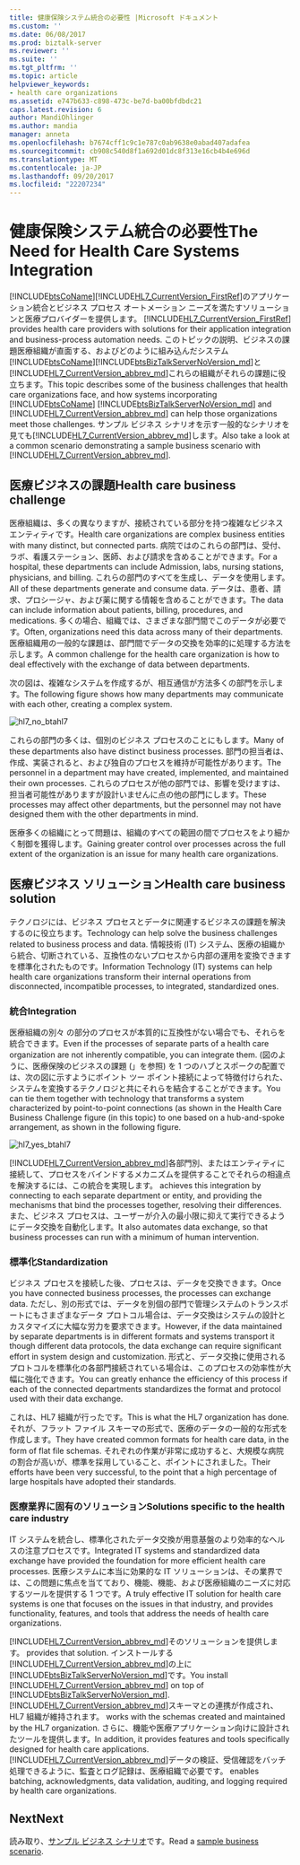 ```yaml
---
title: 健康保険システム統合の必要性 |Microsoft ドキュメント
ms.custom: ''
ms.date: 06/08/2017
ms.prod: biztalk-server
ms.reviewer: ''
ms.suite: ''
ms.tgt_pltfrm: ''
ms.topic: article
helpviewer_keywords:
- health care organizations
ms.assetid: e747b633-c898-473c-be7d-ba00bfdbdc21
caps.latest.revision: 6
author: MandiOhlinger
ms.author: mandia
manager: anneta
ms.openlocfilehash: b7674cff1c9c1e787c0ab9638e0abad407adafea
ms.sourcegitcommit: cb908c540d8f1a692d01dc8f313e16cb4b4e696d
ms.translationtype: MT
ms.contentlocale: ja-JP
ms.lasthandoff: 09/20/2017
ms.locfileid: "22207234"
---
```

# <a name="the-need-for-health-care-systems-integration"></a><span data-ttu-id="937aa-102">健康保険システム統合の必要性</span><span class="sxs-lookup"><span data-stu-id="937aa-102">The Need for Health Care Systems Integration</span></span>
[!INCLUDE[btsCoName](../../includes/btsconame-md.md)]<span data-ttu-id="937aa-103">[!INCLUDE[HL7_CurrentVersion_FirstRef](../../includes/hl7-currentversion-firstref-md.md)]のアプリケーション統合とビジネス プロセス オートメーション ニーズを満たすソリューションと医療プロバイダーを提供します。</span><span class="sxs-lookup"><span data-stu-id="937aa-103"> [!INCLUDE[HL7_CurrentVersion_FirstRef](../../includes/hl7-currentversion-firstref-md.md)] provides health care providers with solutions for their application integration and business-process automation needs.</span></span> <span data-ttu-id="937aa-104">このトピックの説明、ビジネスの課題医療組織が直面する、およびどのように組み込んだシステム[!INCLUDE[btsCoName](../../includes/btsconame-md.md)][!INCLUDE[btsBizTalkServerNoVersion_md](../../includes/btsbiztalkservernoversion-md.md)]と[!INCLUDE[HL7_CurrentVersion_abbrev_md](../../includes/hl7-currentversion-abbrev-md.md)]これらの組織がそれらの課題に役立ちます。</span><span class="sxs-lookup"><span data-stu-id="937aa-104">This topic describes some of the business challenges that health care organizations face, and how systems incorporating [!INCLUDE[btsCoName](../../includes/btsconame-md.md)] [!INCLUDE[btsBizTalkServerNoVersion_md](../../includes/btsbiztalkservernoversion-md.md)] and [!INCLUDE[HL7_CurrentVersion_abbrev_md](../../includes/hl7-currentversion-abbrev-md.md)] can help those organizations meet those challenges.</span></span> <span data-ttu-id="937aa-105">サンプル ビジネス シナリオを示す一般的なシナリオを見ても[!INCLUDE[HL7_CurrentVersion_abbrev_md](../../includes/hl7-currentversion-abbrev-md.md)]します。</span><span class="sxs-lookup"><span data-stu-id="937aa-105">Also take a look at a common scenario demonstrating a sample business scenario with [!INCLUDE[HL7_CurrentVersion_abbrev_md](../../includes/hl7-currentversion-abbrev-md.md)].</span></span>  
  
## <a name="health-care-business-challenge"></a><span data-ttu-id="937aa-106">医療ビジネスの課題</span><span class="sxs-lookup"><span data-stu-id="937aa-106">Health care business challenge</span></span>

<span data-ttu-id="937aa-107">医療組織は、多くの異なりますが、接続されている部分を持つ複雑なビジネス エンティティです。</span><span class="sxs-lookup"><span data-stu-id="937aa-107">Health care organizations are complex business entities with many distinct, but connected parts.</span></span> <span data-ttu-id="937aa-108">病院ではのこれらの部門は、受付、ラボ、看護ステーション、医師、および請求を含めることができます。</span><span class="sxs-lookup"><span data-stu-id="937aa-108">For a hospital, these departments can include Admission, labs, nursing stations, physicians, and billing.</span></span> <span data-ttu-id="937aa-109">これらの部門のすべてを生成し、データを使用します。</span><span class="sxs-lookup"><span data-stu-id="937aa-109">All of these departments generate and consume data.</span></span> <span data-ttu-id="937aa-110">データは、患者、請求、プロシージャ、および薬に関する情報を含めることができます。</span><span class="sxs-lookup"><span data-stu-id="937aa-110">The data can include information about patients, billing, procedures, and medications.</span></span> <span data-ttu-id="937aa-111">多くの場合、組織では、さまざまな部門間でこのデータが必要です。</span><span class="sxs-lookup"><span data-stu-id="937aa-111">Often, organizations need this data across many of their departments.</span></span> <span data-ttu-id="937aa-112">医療組織用の一般的な課題は、部門間でデータの交換を効率的に処理する方法を示します。</span><span class="sxs-lookup"><span data-stu-id="937aa-112">A common challenge for the health care organization is how to deal effectively with the exchange of data between departments.</span></span>  
  
 <span data-ttu-id="937aa-113">次の図は、複雑なシステムを作成するが、相互通信が方法多くの部門を示します。</span><span class="sxs-lookup"><span data-stu-id="937aa-113">The following figure shows how many departments may communicate with each other, creating a complex system.</span></span>  
  
 ![](../../adapters-and-accelerators/accelerator-hl7/media/hl7-no-btahl7.gif "hl7_no_btahl7")  
  
 <span data-ttu-id="937aa-114">これらの部門の多くは、個別のビジネス プロセスのことにもします。</span><span class="sxs-lookup"><span data-stu-id="937aa-114">Many of these departments also have distinct business processes.</span></span> <span data-ttu-id="937aa-115">部門の担当者は、作成、実装されると、および独自のプロセスを維持が可能性があります。</span><span class="sxs-lookup"><span data-stu-id="937aa-115">The personnel in a department may have created, implemented, and maintained their own processes.</span></span> <span data-ttu-id="937aa-116">これらのプロセスが他の部門では、影響を受けますは、担当者可能性がありますが設計いませんに点の他の部門にします。</span><span class="sxs-lookup"><span data-stu-id="937aa-116">These processes may affect other departments, but the personnel may not have designed them with the other departments in mind.</span></span>  
  
 <span data-ttu-id="937aa-117">医療多くの組織にとって問題は、組織のすべての範囲の間でプロセスをより細かく制御を獲得します。</span><span class="sxs-lookup"><span data-stu-id="937aa-117">Gaining greater control over processes across the full extent of the organization is an issue for many health care organizations.</span></span>  
  
## <a name="health-care-business-solution"></a><span data-ttu-id="937aa-118">医療ビジネス ソリューション</span><span class="sxs-lookup"><span data-stu-id="937aa-118">Health care business solution</span></span>

<span data-ttu-id="937aa-119">テクノロジには、ビジネス プロセスとデータに関連するビジネスの課題を解決するのに役立ちます。</span><span class="sxs-lookup"><span data-stu-id="937aa-119">Technology can help solve the business challenges related to business process and data.</span></span> <span data-ttu-id="937aa-120">情報技術 (IT) システム、医療の組織から統合、切断されている、互換性のないプロセスから内部の運用を変換できますを標準化されたものです。</span><span class="sxs-lookup"><span data-stu-id="937aa-120">Information Technology (IT) systems can help health care organizations transform their internal operations from disconnected, incompatible processes, to integrated, standardized ones.</span></span>  
  
### <a name="integration"></a><span data-ttu-id="937aa-121">統合</span><span class="sxs-lookup"><span data-stu-id="937aa-121">Integration</span></span>  
 <span data-ttu-id="937aa-122">医療組織の別々 の部分のプロセスが本質的に互換性がない場合でも、それらを統合できます。</span><span class="sxs-lookup"><span data-stu-id="937aa-122">Even if the processes of separate parts of a health care organization are not inherently compatible, you can integrate them.</span></span> <span data-ttu-id="937aa-123">(図のように、医療保険のビジネスの課題 (」を参照) を 1 つのハブとスポークの配置では、次の図に示すようにポイント ツー ポイント接続によって特徴付けられた、システムを変換するテクノロジと共にそれらを結合することができます。</span><span class="sxs-lookup"><span data-stu-id="937aa-123">You can tie them together with technology that transforms a system characterized by point-to-point connections (as shown in the Health Care Business Challenge figure (in this topic) to one based on a hub-and-spoke arrangement, as shown in the following figure.</span></span>  
  
 ![](../../adapters-and-accelerators/accelerator-hl7/media/hl7-yes-btahl7.gif "hl7_yes_btahl7")  
  
[!INCLUDE[HL7_CurrentVersion_abbrev_md](../../includes/hl7-currentversion-abbrev-md.md)]<span data-ttu-id="937aa-124">各部門別、またはエンティティに接続して、プロセスをバインドするメカニズムを提供することでそれらの相違点を解決するには、この統合を実現します。</span><span class="sxs-lookup"><span data-stu-id="937aa-124"> achieves this integration by connecting to each separate department or entity, and providing the mechanisms that bind the processes together, resolving their differences.</span></span> <span data-ttu-id="937aa-125">また、ビジネス プロセスは、ユーザーが介入の最小限に抑えて実行できるようにデータ交換を自動化します。</span><span class="sxs-lookup"><span data-stu-id="937aa-125">It also automates data exchange, so that business processes can run with a minimum of human intervention.</span></span>  
  
### <a name="standardization"></a><span data-ttu-id="937aa-126">標準化</span><span class="sxs-lookup"><span data-stu-id="937aa-126">Standardization</span></span>  
 <span data-ttu-id="937aa-127">ビジネス プロセスを接続した後、プロセスは、データを交換できます。</span><span class="sxs-lookup"><span data-stu-id="937aa-127">Once you have connected business processes, the processes can exchange data.</span></span> <span data-ttu-id="937aa-128">ただし、別の形式では、データを別個の部門で管理システムのトランスポートにもさまざまなデータ プロトコル場合は、データ交換はシステムの設計とカスタマイズに大幅な労力を要求できます。</span><span class="sxs-lookup"><span data-stu-id="937aa-128">However, if the data maintained by separate departments is in different formats and systems transport it though different data protocols, the data exchange can require significant effort in system design and customization.</span></span> <span data-ttu-id="937aa-129">形式と、データ交換に使用されるプロトコルを標準化の各部門接続されている場合は、このプロセスの効率性が大幅に強化できます。</span><span class="sxs-lookup"><span data-stu-id="937aa-129">You can greatly enhance the efficiency of this process if each of the connected departments standardizes the format and protocol used with their data exchange.</span></span>  
  
 <span data-ttu-id="937aa-130">これは、HL7 組織が行ったです。</span><span class="sxs-lookup"><span data-stu-id="937aa-130">This is what the HL7 organization has done.</span></span> <span data-ttu-id="937aa-131">それが、フラット ファイル スキーマの形式で、医療のデータの一般的な形式を作成します。</span><span class="sxs-lookup"><span data-stu-id="937aa-131">They have created common formats for health care data, in the form of flat file schemas.</span></span> <span data-ttu-id="937aa-132">それぞれの作業が非常に成功すると、大規模な病院の割合が高いが、標準を採用していること、ポイントにされました。</span><span class="sxs-lookup"><span data-stu-id="937aa-132">Their efforts have been very successful, to the point that a high percentage of large hospitals have adopted their standards.</span></span>  
  
### <a name="solutions-specific-to-the-health-care-industry"></a><span data-ttu-id="937aa-133">医療業界に固有のソリューション</span><span class="sxs-lookup"><span data-stu-id="937aa-133">Solutions specific to the health care industry</span></span>  
 <span data-ttu-id="937aa-134">IT システムを統合し、標準化されたデータ交換が用意基盤のより効率的なヘルスの注意プロセスです。</span><span class="sxs-lookup"><span data-stu-id="937aa-134">Integrated IT systems and standardized data exchange have provided the foundation for more efficient health care processes.</span></span> <span data-ttu-id="937aa-135">医療システムに本当に効果的な IT ソリューションは、その業界では、この問題に焦点を当てており、機能、機能、および医療組織のニーズに対応するツールを提供する 1 つです。</span><span class="sxs-lookup"><span data-stu-id="937aa-135">A truly effective IT solution for health care systems is one that focuses on the issues in that industry, and provides functionality, features, and tools that address the needs of health care organizations.</span></span>  
  
[!INCLUDE[HL7_CurrentVersion_abbrev_md](../../includes/hl7-currentversion-abbrev-md.md)]<span data-ttu-id="937aa-136">そのソリューションを提供します。</span><span class="sxs-lookup"><span data-stu-id="937aa-136"> provides that solution.</span></span> <span data-ttu-id="937aa-137">インストールする[!INCLUDE[HL7_CurrentVersion_abbrev_md](../../includes/hl7-currentversion-abbrev-md.md)]の上に[!INCLUDE[btsBizTalkServerNoVersion_md](../../includes/btsbiztalkservernoversion-md.md)]です。</span><span class="sxs-lookup"><span data-stu-id="937aa-137">You install [!INCLUDE[HL7_CurrentVersion_abbrev_md](../../includes/hl7-currentversion-abbrev-md.md)] on top of [!INCLUDE[btsBizTalkServerNoVersion_md](../../includes/btsbiztalkservernoversion-md.md)].</span></span> [!INCLUDE[HL7_CurrentVersion_abbrev_md](../../includes/hl7-currentversion-abbrev-md.md)]<span data-ttu-id="937aa-138">スキーマとの連携が作成され、HL7 組織が維持されます。</span><span class="sxs-lookup"><span data-stu-id="937aa-138"> works with the schemas created and maintained by the HL7 organization.</span></span> <span data-ttu-id="937aa-139">さらに、機能や医療アプリケーション向けに設計されたツールを提供します。</span><span class="sxs-lookup"><span data-stu-id="937aa-139">In addition, it provides features and tools specifically designed for health care applications.</span></span> [!INCLUDE[HL7_CurrentVersion_abbrev_md](../../includes/hl7-currentversion-abbrev-md.md)]<span data-ttu-id="937aa-140">データの検証、受信確認をバッチ処理できるように、監査とログ記録は、医療組織で必要です。</span><span class="sxs-lookup"><span data-stu-id="937aa-140"> enables batching, acknowledgments, data validation, auditing, and logging required by health care organizations.</span></span>  
  
## <a name="next"></a><span data-ttu-id="937aa-141">Next</span><span class="sxs-lookup"><span data-stu-id="937aa-141">Next</span></span>
<span data-ttu-id="937aa-142">読み取り、[サンプル ビジネス シナリオ](../../adapters-and-accelerators/accelerator-hl7/sample-business-scenario.md)です。</span><span class="sxs-lookup"><span data-stu-id="937aa-142">Read a [sample business scenario](../../adapters-and-accelerators/accelerator-hl7/sample-business-scenario.md).</span></span>
